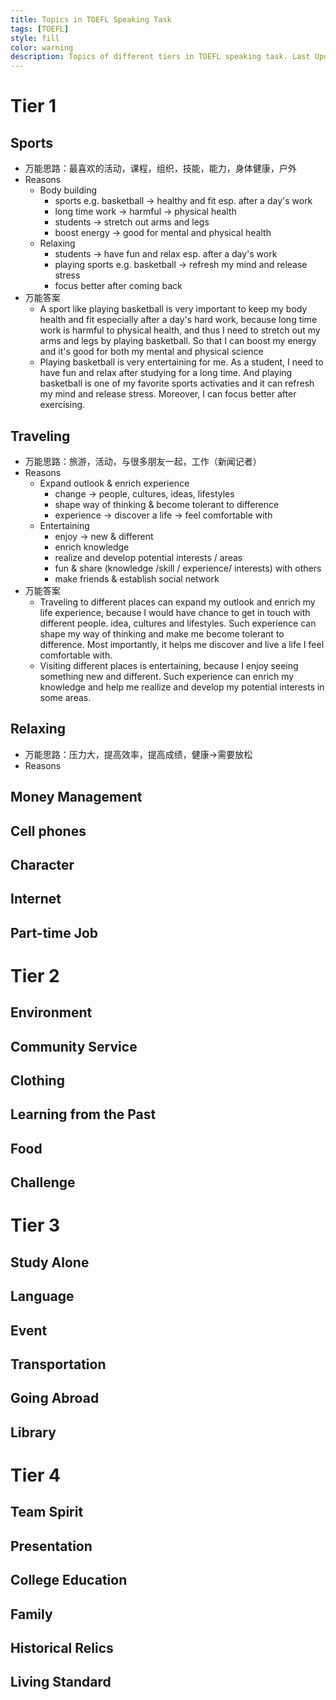 ```yaml
---
title: Topics in TOEFL Speaking Task
tags: [TOEFL]
style: fill
color: warning
description: Topics of different tiers in TOEFL speaking task. Last Update: Jan 4, 2024.
---
```

# Tier 1

## Sports

- 万能思路：最喜欢的活动，课程，组织，技能，能力，身体健康，户外
- Reasons
  - Body building
    - sports e.g. basketball -> healthy and fit esp. after a day's work
    - long time work -> harmful -> physical health
    - students -> stretch out arms and legs
    - boost energy -> good for mental and physical health
  - Relaxing
    - students -> have fun and relax esp. after a day's work
    - playing sports e.g. basketball -> refresh my mind and release stress
    - focus better after coming back
- 万能答案
  - A sport like playing basketball is very important to keep my body health and fit especially after a day's hard work, because long time work is harmful to physical health, and thus I need to stretch out my arms and legs by playing basketball. So that I can boost my energy and it's good for both my mental and physical science
  - Playing basketball is very entertaining for me. As a student, I need to have fun and relax after studying for a long time. And playing basketball is one of my favorite sports activaties and it can refresh my mind and release stress. Moreover, I can focus better after exercising.

## Traveling

- 万能思路：旅游，活动，与很多朋友一起，工作（新闻记者）
- Reasons
  - Expand outlook & enrich experience
    - change -> people, cultures, ideas, lifestyles
    - shape way of thinking & become tolerant to difference
    - experience -> discover a life -> feel comfortable with
  - Entertaining
    - enjoy -> new & different
    - enrich knowledge
    - realize and develop potential interests / areas
    - fun & share (knowledge /skill / experience/ interests) with others
    - make friends & establish social network
- 万能答案
  - Traveling to different places can expand my outlook and enrich my life experience, because I would have chance to get in touch with different people. idea, cultures and lifestyles. Such experience can shape my way of thinking and make me become tolerant to difference. Most importantly, it helps me discover and live a life I feel comfortable with.
  - Visiting different places is entertaining, because I enjoy seeing something new and different. Such experience can enrich my knowledge and help me reallize and develop my potential interests in some areas.

## Relaxing

- 万能思路：压力大，提高效率，提高成绩，健康->需要放松
- Reasons

## Money Management

## Cell phones

## Character

## Internet

## Part-time Job

# Tier 2

## Environment

## Community Service

## Clothing

## Learning from the Past

## Food

## Challenge

# Tier 3

## Study Alone

## Language

## Event

## Transportation

## Going Abroad

## Library

# Tier 4

## Team Spirit

## Presentation

## College Education

## Family

## Historical Relics

## Living Standard
